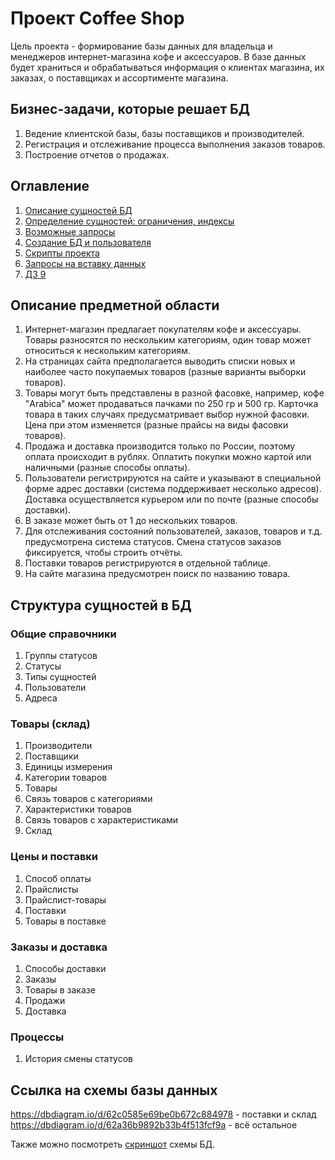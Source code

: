 # Проект Coffee Shop

Цель проекта - формирование базы данных для владельца и менеджеров интернет-магазина кофе и аксессуаров. В базе данных будет храниться и обрабатываться информация о клиентах магазина, их заказах, о поставщиках и ассортименте магазина.

## Бизнес-задачи, которые решает БД

1. Ведение клиентской базы, базы поставщиков и производителей.
1. Регистрация и отслеживание процесса выполнения заказов товаров.
1. Построение отчетов о продажах.

## Оглавление

1. [Описание сущностей БД](/entities.md)
1. [Определение сущностей: ограничения, индексы](/create_entities.sql)
1. [Возможные запросы](/queries.md)
1. [Создание БД и пользователя](/postgres_install.md)
1. [Скрипты проекта](/scripts.sql)
1. [Запросы на вставку данных](/inserts.sql)
1. [ДЗ 9](/9_dml_task.sql)

## Описание предметной области

1. Интернет-магазин предлагает покупателям кофе и аксессуары. Товары разносятся по нескольким категориям, один товар может относиться к нескольким категориям.
1. На страницах сайта предполагается выводить списки новых и наиболее часто покупаемых товаров (разные варианты выборки товаров).
1. Товары могут быть представлены в разной фасовке, например, кофе "Arabica" может продаваться пачками по 250 гр и 500 гр. Карточка товара в таких случаях предусматривает выбор нужной фасовки. Цена при этом изменяется (разные прайсы на виды фасовки товаров).
1. Продажа и доставка производится только по России, поэтому оплата происходит в рублях. Оплатить покупки можно картой или наличными (разные способы оплаты).
1. Пользователи регистрируются на сайте и указывают в специальной форме адрес доставки (система поддерживает несколько адресов). Доставка осуществляется курьером или по почте (разные способы доставки).
1. В заказе может быть от 1 до нескольких товаров.
1. Для отслеживания состояний пользователей, заказов, товаров и т.д. предусмотрена система статусов. Смена статусов заказов фиксируется, чтобы строить отчёты.
1. Поставки товаров регистрируются в отдельной таблице.
1. На сайте магазина предусмотрен поиск по названию товара.

## Структура сущностей в БД

### Общие справочники

1. Группы статусов
1. Статусы
1. Типы сущностей
1. Пользователи
1. Адреса 

### Товары (склад)

1. Производители
1. Поставщики
1. Единицы измерения
1. Категории товаров
1. Товары
1. Связь товаров с категориями
1. Характеристики товаров
1. Связь товаров с характеристиками
1. Склад

### Цены и поставки

1. Способ оплаты
1. Прайслисты
1. Прайслист-товары
1. Поставки
1. Товары в поставке

### Заказы и доставка

1. Способы доставки
1. Заказы
1. Товары в заказе
1. Продажи
1. Доставка

### Процессы

1. История смены статусов

## Ссылка на схемы базы данных

https://dbdiagram.io/d/62c0585e69be0b672c884978 - поставки и склад
https://dbdiagram.io/d/62a36b9892b33b4f513fcf9a - всё остальное

Также можно посмотреть [скриншот](https://prnt.sc/I_-8K97PwVWW) схемы БД.
